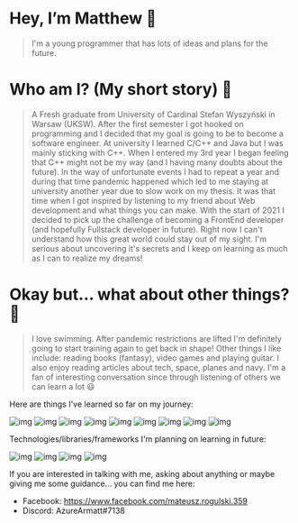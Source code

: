 # Hey, I’m Matthew :wave: 
> I'm a young programmer that has lots of ideas and plans for the future.

# Who am I? (My short story) 📖
> A Fresh graduate from University of Cardinal Stefan Wyszyński in Warsaw (UKSW). After the first semester I got hooked on programming and I decided that my goal is going to be to become a software engineer. At university I learned C/C++ and Java but I was mainly sticking with C++. When I entered my 3rd year I began feeling that C++ might not be my way (and I having many doubts about the future). In the way of unfortunate events I had to repeat a year and during that time pandemic happened which led to me staying at university another year due to slow work on my thesis. It was that time when I got inspired by listening to my friend about Web development and what things you can make. With the start of 2021 I decided to pick up the challenge of becoming a FrontEnd developer (and hopefully Fullstack developer in future). Right now I can't understand how this great world could stay out of my sight. I'm serious about uncovering it's secrets and I keep on learning as much as I can to realize my dreams!

# Okay but... what about other things? 🌳
> I love swimming. After pandemic restrictions are lifted I'm definitely going to start training again to get back in shape! Other things I like include: reading books (fantasy), video games and playing guitar. I also enjoy reading articles about tech, space, planes and navy. I'm a fan of interesting conversation since through listening of others we can learn a lot 😃

Here are things I've learned so far on my journey:

   ![img](https://img.shields.io/static/v1?label=HTML&message=&nbsp;&color=orange)
   ![img](https://img.shields.io/static/v1?label=CSS&message=&nbsp;&color=informational)
   ![img](https://img.shields.io/static/v1?label=Sass&message=&nbsp;&color=ff69b4)
   ![img](https://img.shields.io/static/v1?label=JavaScript&message=&nbsp;&color=yellow)
   ![img](https://img.shields.io/static/v1?label=NPM&message=&nbsp;&color=red)
   ![img](https://img.shields.io/static/v1?label=JQuery&message=&nbsp;&color=lightgrey)
   ![img](https://img.shields.io/static/v1?label=Bootstrap&message=&nbsp;&color=blueviolet)
   ![img](https://img.shields.io/static/v1?label=React&message=&nbsp;&color=9cf)
   ![img](https://img.shields.io/static/v1?label=Firebase&message=&nbsp;&color=yellow)
   
Technologies/libraries/frameworks I'm planning on learning in future:
   
   ![img](https://img.shields.io/static/v1?label=Node.js&message=&nbsp;&color=brightgreen)
   ![img](https://img.shields.io/static/v1?label=Express&message=&nbsp;&color=lightgrey)
   ![img](https://img.shields.io/static/v1?label=MongoDB&message=&nbsp;&color=inactive)
   ![img](https://img.shields.io/static/v1?label=Salesforce&message=&nbsp;&color=informational)

If you are interested in talking with me, asking about anything or maybe giving me some guidance... you can find me here:

  - Facebook: https://www.facebook.com/mateusz.rogulski.359
  - Discord: AzureArmatt#7138


<!---
AzureArmatt/AzureArmatt is a ✨ special ✨ repository because its `README.md` (this file) appears on your GitHub profile.
You can click the Preview link to take a look at your changes.
--->
